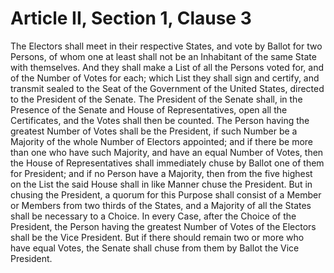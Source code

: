 # Article II, Section 1, Clause 3

The Electors shall meet in their respective States, and vote by Ballot for
two Persons, of whom one at least shall not be an Inhabitant of the same
State with themselves. And they shall make a List of all the Persons voted
for, and of the Number of Votes for each; which List they shall sign and
certify, and transmit sealed to the Seat of the Government of the United
States, directed to the President of the Senate. The President of the Senate
shall, in the Presence of the Senate and House of Representatives, open all
the Certificates, and the Votes shall then be counted. The Person having the
greatest Number of Votes shall be the President, if such Number be a
Majority of the whole Number of Electors appointed; and if there be more
than one who have such Majority, and have an equal Number of Votes, then the
House of Representatives shall immediately chuse by Ballot one of them for
President; and if no Person have a Majority, then from the five highest on
the List the said House shall in like Manner chuse the President. But in
chusing the President, a quorum for this Purpose shall consist of a Member or Members from two thirds of the States, and a Majority of all the States shall be necessary to a Choice. In every Case,
after the Choice of the President, the Person having the greatest Number of
Votes of the Electors shall be the Vice President. But if there should
remain two or more who have equal Votes, the Senate shall chuse from them by
Ballot the Vice President.
